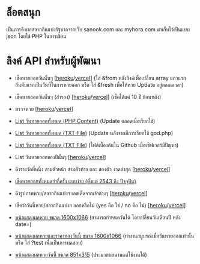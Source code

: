 # ล็อตสนุก
เป็นการดึงผลสลากกินแบ่งรัฐบาลจากเว็บ sanook.com และ myhora.com มาเก็บไว้เป็นแบบ json โดยใช้ PHP ในการเขียน

# ลิงค์ API สำหรับผู้พัฒนา
* เช็คหวยออกวันนั้นๆ [[heroku](https://lottsanook.herokuapp.com/?date=01102563)/[vercel](https://lottsanook.vercel.app/api/?date=01102563)] (ใส่ &from หลังลิงค์เพื่อเปลี่ยน array แถวแรกอันดับแรกเป็นวันที่ในการหวยออก หรือ ใส่ &fresh เพื่อให้หวย Update อยู่ตลอดเวลา)

* เช็คหวยออกวันนั้นๆ (สำรอง) [[heroku](https://lottsanook.herokuapp.com/index2.php?date=01102563)/[vercel](https://lottsanook.vercel.app/api/index2.php?date=01102563)] (เช็คได้แค่ 10 ปี ย้อนหลัง)

* ตรวจหวย [[heroku](https://lottsanook.herokuapp.com/checklottery.php?by=01032564&search=835573)/[vercel](https://lottsanook.vercel.app/api/checklottery.php?by=01032564&search=835573)]

* [List วันหวยออกทั้งหมด (PHP Content)](https://lottsanook.herokuapp.com/god.php) (Update ตลอดเมื่อเรียกใช้)

* [List วันหวยออกทั้งหมด (TXT File)](https://lottsanook.herokuapp.com/cache/test.txt) (Update หลังจากมีการเรียกใช้ god.php)

* [List วันหวยออกทั้งหมด (TXT File)](https://raw.githubusercontent.com/Quad-B/lottsanook/main/cache/test.txt) (ไฟล์เบื้องต้นใน Github เมื่อเซิฟเวอร์มีปัญหา)

* List วันหวยออกของปีนั้นๆ [[heroku](https://lottsanook.herokuapp.com/gdpy.php?year=2555)/[vercel](https://lottsanook.vercel.app/api/gdpy.php?year=2555)]

* ดึงรางวัลที่หนึ่ง สามตัวหน้า สามตัวท้าย และ สองตัว งวดล่าสุด [[heroku](http://lottsanook.herokuapp.com/lastlot/)/[vercel](https://lottsanook.vercel.app/api/lastlot.php)]

* [เช็คหวยออกทั้งหมดว่ากี่ครั้ง แบบง่าย (ตั้งแต่ 2543 ถึง ปัจจุปัน)](https://lottsanook.herokuapp.com/finddol.php?search=81)

* ดึงรูปภาพหวย/สลากกินแบ่งฯ เลขเด็ดจากเจ้าต่างๆ [[heroku](https://lottsanook.herokuapp.com/getchit.php)/[vercel](https://lottsanook.vercel.app/api/getchit.php)]

* เช็คว่าวันนี้หวย/สลากกินแบ่งฯ ออกหรือไม่ (yes คือ ใช่ / no คือ ไม่) [[heroku](https://lottsanook.herokuapp.com/reto.php)/[vercel](https://lottsanook.vercel.app/api/reto.php)]

* [หน้าแสดงผลหวย ขนาด 1600x1066](http://lottsanook.herokuapp.com/viewlot.php?date=01022563) (สามารถกำหนดวันได้ โดยเปลี่ยนวันเดือนปี หลัง date=)

* [หน้าแสดงผลหวยและราคาทองวันนี้ ขนาด 1600x1066](https://lottsanook.herokuapp.com/viewlot_gold.php) (ทำงานสมูบรณ์เมื่อวันหวยออกเท่านั้น หรือ ใส่ ?test เพื่อเป็นการทดสอบ)

* [หน้าแสดงผลหวยวันนี้ ขนาด 851x315](https://lottsanook.herokuapp.com/viewlo.php) (ประมวลผลนานแต่ใช้งานได้)
